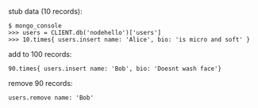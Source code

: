 stub data (10 records):

    $ mongo_console
    >>> users = CLIENT.db('nodehello')['users']
    >>> 10.times{ users.insert name: 'Alice', bio: 'is micro and soft' }

add to 100 records:

    90.times{ users.insert name: 'Bob', bio: 'Doesnt wash face'}

remove 90 records:

    users.remove name: 'Bob'
